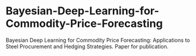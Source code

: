 # Bayesian-Deep-Learning-for-Commodity-Price-Forecasting
Bayesian Deep Learning for Commodity Price Forecasting: Applications to Steel Procurement and Hedging Strategies. Paper for publication.
